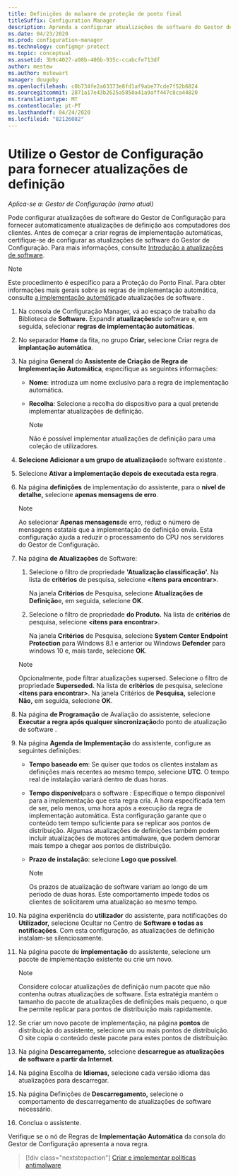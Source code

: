 ```yaml
---
title: Definições de malware de proteção de ponto final
titleSuffix: Configuration Manager
description: Aprenda a configurar atualizações de software do Gestor de Configuração para fornecer atualizações de definição aos computadores dos clientes.
ms.date: 04/23/2020
ms.prod: configuration-manager
ms.technology: configmgr-protect
ms.topic: conceptual
ms.assetid: 3b9c4027-a98b-406b-935c-ccabcfe713df
author: mestew
ms.author: mstewart
manager: dougeby
ms.openlocfilehash: c0b734fe2a63373e8fd1af9abe77cde7f52b6824
ms.sourcegitcommit: 2871a17e43b2625a5850a41a9aff447c8ca44820
ms.translationtype: MT
ms.contentlocale: pt-PT
ms.lasthandoff: 04/24/2020
ms.locfileid: "82126082"
---
```

# <a name="use-configuration-manager-to-deliver-definition-updates"></a>Utilize o Gestor de Configuração para fornecer atualizações de definição

*Aplica-se a: Gestor de Configuração (ramo atual)*

Pode configurar atualizações de software do Gestor de Configuração para fornecer automaticamente atualizações de definição aos computadores dos clientes. Antes de começar a criar regras de implementação automáticas, certifique-se de configurar as atualizações de software do Gestor de Configuração. Para mais informações, consulte [Introdução a atualizações de software](../../sum/understand/software-updates-introduction.md).

> [!NOTE]
> Este procedimento é específico para a Proteção do Ponto Final. Para obter informações mais gerais sobre as regras de implementação automática, consulte [a implementação automática](../../sum/deploy-use/automatically-deploy-software-updates.md)de atualizações de software .

1. Na consola de Configuração Manager, vá ao espaço de trabalho da Biblioteca de **Software.** Expandir **atualizações**de software e, em seguida, selecionar **regras de implementação automáticas**.

1. No separador **Home** da fita, no grupo **Criar,** selecione Criar regra de **implantação automática**.

1. Na página **General** do **Assistente de Criação de Regra de Implementação Automática**, especifique as seguintes informações:

    - **Nome**: introduza um nome exclusivo para a regra de implementação automática.

    - **Recolha**: Selecione a recolha do dispositivo para a qual pretende implementar atualizações de definição.

        > [!NOTE]
        > Não é possível implementar atualizações de definição para uma coleção de utilizadores.

1. **Selecione Adicionar a um grupo de atualização**de software existente .

1. Selecione **Ativar a implementação depois de executada esta regra**.

1. Na página **definições** de implementação do assistente, para o **nível de detalhe,** selecione **apenas mensagens de erro**.

    > [!NOTE]
    > Ao selecionar **Apenas mensagens**de erro, reduz o número de mensagens estatais que a implementação de definição envia. Esta configuração ajuda a reduzir o processamento do CPU nos servidores do Gestor de Configuração.

1. Na página **de Atualizações** de Software:

    1. Selecione o filtro de propriedade **'Atualização classificação'.** Na lista de **critérios** de pesquisa, selecione **<itens para encontrar\>**.

        Na janela **Critérios** de Pesquisa, selecione **Atualizações de Definição**e, em seguida, selecione **OK**.

    1. Selecione o filtro de propriedade **do Produto.** Na lista de **critérios** de pesquisa, selecione **<itens para encontrar\>**.

        Na janela **Critérios** de Pesquisa, selecione **System Center Endpoint Protection** para Windows 8.1 e anterior ou Windows **Defender** para windows 10 e, mais tarde, selecione **OK**.

    > [!NOTE]
    > Opcionalmente, pode filtrar atualizações supersed. Selecione o filtro de propriedade **Superseded.** Na lista de **critérios** de pesquisa, selecione **<itens para encontrar\>**. Na janela Critérios de **Pesquisa,** selecione **Não,** em seguida, selecione **OK**.

1. Na página **de Programação** de Avaliação do assistente, selecione **Executar a regra após qualquer sincronização**do ponto de atualização de software .

1. Na página **Agenda de Implementação** do assistente, configure as seguintes definições:

    - **Tempo baseado em**: Se quiser que todos os clientes instalam as definições mais recentes ao mesmo tempo, selecione **UTC**. O tempo real de instalação variará dentro de duas horas.

    - **Tempo disponível**para o software : Especifique o tempo disponível para a implementação que esta regra cria. A hora especificada tem de ser, pelo menos, uma hora após a execução da regra de implementação automática. Esta configuração garante que o conteúdo tem tempo suficiente para se replicar aos pontos de distribuição. Algumas atualizações de definições também podem incluir atualizações de motores antimalware, que podem demorar mais tempo a chegar aos pontos de distribuição.

    - **Prazo de instalação**: selecione **Logo que possível**.

        > [!NOTE]
        > Os prazos de atualização de software variam ao longo de um período de duas horas. Este comportamento impede todos os clientes de solicitarem uma atualização ao mesmo tempo.

1. Na página experiência do **utilizador** do assistente, para notificações do **Utilizador,** selecione Ocultar no Centro de **Software e todas as notificações**. Com esta configuração, as atualizações de definição instalam-se silenciosamente.

1. Na página pacote de **implementação** do assistente, selecione um pacote de implementação existente ou crie um novo.

    > [!NOTE]
    > Considere colocar atualizações de definição num pacote que não contenha outras atualizações de software. Esta estratégia mantém o tamanho do pacote de atualizações de definições mais pequeno, o que lhe permite replicar para pontos de distribuição mais rapidamente.

1. Se criar um novo pacote de implementação, na página **pontos** de distribuição do assistente, selecione um ou mais pontos de distribuição. O site copia o conteúdo deste pacote para estes pontos de distribuição.

1. Na página **Descarregamento,** selecione **descarregue as atualizações de software a partir da Internet**.

1. Na página Escolha de **Idiomas,** selecione cada versão idioma das atualizações para descarregar.

1. Na página Definições de **Descarregamento,** selecione o comportamento de descarregamento de atualizações de software necessário.

1. Conclua o assistente.

Verifique se o nó de Regras de **Implementação Automática** da consola do Gestor de Configuração apresenta a nova regra.

> [!div class="nextstepaction"]
> [Criar e implementar políticas antimalware](endpoint-antimalware-policies.md)
